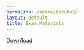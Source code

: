 ```yaml
---
permalink: /anime/boruto2/
layout: default
title: Exam Materials
---
```


<a href="/assets/306.jpg" download="myimage">Down1oad</a>